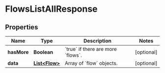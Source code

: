 

# FlowsListAllResponse


## Properties

| Name | Type | Description | Notes |
|------------ | ------------- | ------------- | -------------|
|**hasMore** | **Boolean** | &#x60;true&#x60; if there are more &#x60;flows&#x60;. |  [optional] |
|**data** | [**List&lt;Flow&gt;**](Flow.md) | Array of &#x60;flow&#x60; objects. |  [optional] |



